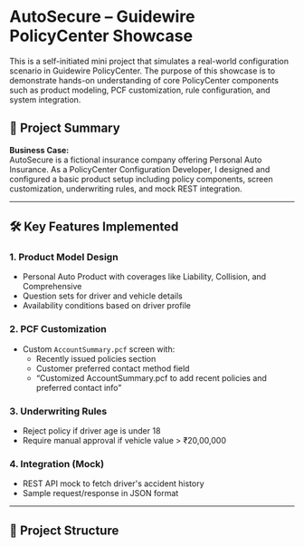 # AutoSecure – Guidewire PolicyCenter Showcase

This is a self-initiated mini project that simulates a real-world configuration scenario in Guidewire PolicyCenter. The purpose of this showcase is to demonstrate hands-on understanding of core PolicyCenter components such as product modeling, PCF customization, rule configuration, and system integration.

## 📘 Project Summary

**Business Case:**  
AutoSecure is a fictional insurance company offering Personal Auto Insurance. As a PolicyCenter Configuration Developer, I designed and configured a basic product setup including policy components, screen customization, underwriting rules, and mock REST integration.

---

## 🛠️ Key Features Implemented

### 1. Product Model Design
- Personal Auto Product with coverages like Liability, Collision, and Comprehensive
- Question sets for driver and vehicle details
- Availability conditions based on driver profile

### 2. PCF Customization
- Custom `AccountSummary.pcf` screen with:
  - Recently issued policies section
  - Customer preferred contact method field
  -  “Customized AccountSummary.pcf to add recent policies and preferred contact info”

### 3. Underwriting Rules
- Reject policy if driver age is under 18
- Require manual approval if vehicle value > ₹20,00,000

### 4. Integration (Mock)
- REST API mock to fetch driver's accident history
- Sample request/response in JSON format

---

## 📂 Project Structure

